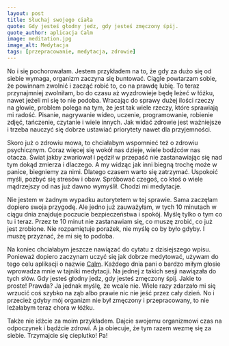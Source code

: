 ```yaml
---
layout: post
title: Słuchaj swojego ciała
quote: Gdy jesteś głodny jedz, gdy jesteś zmęczony śpij.
quote_author: aplicacja Calm
image: meditation.jpg
image_alt: Medytacja
tags: [przepracowanie, medytacja, zdrowie]
---
```


No i się pochorowałam. Jestem przykładem na to, że gdy za dużo się od siebie wymaga, organizm zaczyna się buntować. Ciągle powtarzam sobie, że powinnam zwolnić i zacząć robić to, co na prawdę lubię. To teraz przynajmniej zwolniłam, bo do czasu aż wyzdrowieje będę leżeć w łóżku, nawet jeżeli mi się to nie podoba. Wracając do sprawy dużej ilości rzeczy na głowie, problem polega na tym, że jest tak wiele rzeczy, które sprawiają mi radość. Pisanie, nagrywanie wideo, uczenie, programowanie, robienie zdjęć, tańczenie, czytanie i wiele innych. Jak widać zdrowie jest ważniejsze i trzeba nauczyć się dobrze ustawiać priorytety nawet dla przyjemności.

Skoro już o zdrowiu mowa, to chciałabym wspomnieć też o zdrowiu psychicznym. Coraz więcej się wokół nas dzieje, wiele bodźców nas otacza. Świat jakby zwariował i pędził w przepaść nie zastanawiając się nad tym dokąd zmierza i dlaczego. A my widząc jak inni biegną trochę może w panice, biegniemy za nimi. Dlatego czasem warto się zatrzymać. Uspokoić myśli, pozbyć się stresów i obaw. Spróbować czegoś, co ktoś o wiele mądrzejszy od nas już dawno wymyślił. Chodzi mi medytacje.

Nie jestem w żadnym wypadku autorytetem w tej sprawie. Sama zaczęłam dopiero swoja przygodę. Ale jedno już zauważyłam, w tych 10 minutach w ciągu dnia znajduje poczucie bezpieczeństwa i spokój. Myślę tylko o tym co tu i teraz. Przez te 10 minut nie zastanawiam się, co muszę zrobić, co już jest zrobione. Nie rozpamiętuje porażek, nie myślę co by było gdyby. I muszę przyznać, że mi się to podoba.

Na koniec chciałabym jeszcze nawiązać do cytatu z dzisiejszego wpisu. Ponieważ dopiero zaczynam uczyć się jak dobrze medytować, używam do tego celu aplikacji o nazwie [Calm](https://play.google.com/store/apps/details?id=com.calm.android&hl=pl). Każdego dnia pani o bardzo miłym głosie wprowadza mnie w tajniki medytacji. Na jednej z takich sesji nawiązała do tych słów. Gdy jesteś głodny jedz, gdy jesteś zmęczony śpij. Jakie to proste! Prawda? Ja jednak myślę, że wcale nie. Wiele razy zdarzało mi się wrzucić coś szybko na ząb albo prawie nic nie jeść przez cały dzień. No i przecież gdyby mój organizm nie był zmęczony i przepracowany, to nie leżałabym teraz chora w łóżku.

Także nie idźcie za moim przykładem. Dajcie swojemu organizmowi czas na odpoczynek i bądźcie zdrowi. A ja obiecuje, że tym razem wezmę się za siebie. Trzymajcie się cieplutko! Pa!
